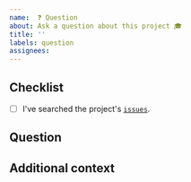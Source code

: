 ```yaml
---
name:  ❓ Question
about: Ask a question about this project 🎓
title: ''
labels: question
assignees:
---
```


## Checklist

<!-- Mark with an `x` all the checkboxes that apply (like `[x]`) -->

- [ ] I've searched the project's [`issues`](https://github.com/lgrcia/python_package/issues?q=is%3Aissue).

## Question

<!-- What is your question -->

## Additional context

<!-- Add any other context or screenshots about the feature request here. -->
